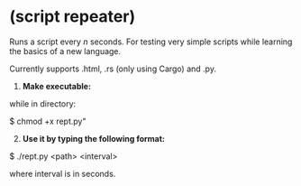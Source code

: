 # (script repeater)

Runs a script every *n* seconds. For testing very simple scripts while learning
the basics of a new language.

Currently supports .html, .rs (only using Cargo) and .py.

1. **Make executable:**

while in directory:

$ chmod +x rept.py"

2. **Use it by typing the following format:**

$ ./rept.py \<path> \<interval>

where interval is in seconds.  


